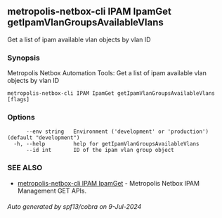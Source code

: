 ## metropolis-netbox-cli IPAM IpamGet getIpamVlanGroupsAvailableVlans

Get a list of ipam available vlan objects by vlan ID

### Synopsis


Metropolis Netbox Automation Tools:
  Get a list of ipam available vlan objects by vlan ID

```
metropolis-netbox-cli IPAM IpamGet getIpamVlanGroupsAvailableVlans [flags]
```

### Options

```
      --env string   Environment ('development' or 'production') (default "development")
  -h, --help         help for getIpamVlanGroupsAvailableVlans
      --id int       ID of the ipam vlan group object
```

### SEE ALSO

* [metropolis-netbox-cli IPAM IpamGet]()	 - Metropolis Netbox IPAM Management GET APIs.

###### Auto generated by spf13/cobra on 9-Jul-2024
